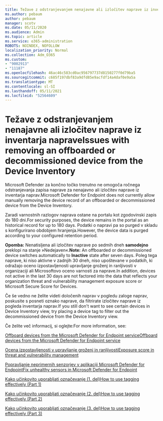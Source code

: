 ```yaml
---
title: Težave z odstranjevanjem nenajavne ali izločitev naprave iz inventarja naprave
ms.author: pebaum
author: pebaum
manager: scotv
ms.date: 05/11/2020
ms.audience: Admin
ms.topic: article
ms.service: o365-administration
ROBOTS: NOINDEX, NOFOLLOW
localization_priority: Normal
ms.collection: Adm_O365
ms.custom:
- "9002913"
- "11187"
ms.openlocfilehash: 46ac46c583cd0ac956797737d8150277f0d79ba5
ms.sourcegitcommit: c685f197dbf83a9dfd85e9acfdf14a4daf0e9a5a
ms.translationtype: MT
ms.contentlocale: sl-SI
ms.lasthandoff: 05/11/2021
ms.locfileid: "52564609"
---
```

# <a name="issues-with-removing-an-offboarded-or-decommissioned-device-from-the-device-inventory"></a><span data-ttu-id="3f787-102">Težave z odstranjevanjem nenajavne ali izločitev naprave iz inventarja naprave</span><span class="sxs-lookup"><span data-stu-id="3f787-102">Issues with removing an offboarded or decommissioned device from the Device Inventory</span></span>

<span data-ttu-id="3f787-103">Microsoft Defender za končno točko trenutno ne omogoča ročnega odstranjevanja zapisa naprave za nenajavno ali izločitev naprave iz inventarja naprav.</span><span class="sxs-lookup"><span data-stu-id="3f787-103">Microsoft Defender for Endpoint does not currently allow manually removing the device record of an offboarded or decommissioned device from the Device Inventory.</span></span>

<span data-ttu-id="3f787-104">Zaradi varnostnih razlogov naprava ostane na portalu kot zgodovinski zapis do 180 dni.</span><span class="sxs-lookup"><span data-stu-id="3f787-104">For security purposes, the device remains in the portal as an historical record for up to 180 days.</span></span> <span data-ttu-id="3f787-105">Podatki o napravi pa so purged v skladu s konfigurirano obdobjem hranjenja.</span><span class="sxs-lookup"><span data-stu-id="3f787-105">However, the device data is purged according to your configured retention period.</span></span>

<span data-ttu-id="3f787-106">**Opomba:** Nenatisljena ali izločitev naprave po sedmih dneh **samodejno** preklopi na stanje »Nedejaven«.</span><span class="sxs-lookup"><span data-stu-id="3f787-106">**Note:** An offboarded or decommissioned device switches automatically to **Inactive** state after seven days.</span></span> <span data-ttu-id="3f787-107">Poleg tega naprave, ki niso aktivne v zadnjih 30 dneh, niso upoštevane v podatkih, ki odražajo oceno izpostavljenosti upravljanje groženj in ranljivosti v organizaciji ali Microsoftovo oceno varnosti za naprave.</span><span class="sxs-lookup"><span data-stu-id="3f787-107">In addition, devices not active in the last 30 days are not factored into the data that reflects your organization threat and vulnerability management exposure score or Microsoft Secure Score for Devices.</span></span>
 
<span data-ttu-id="3f787-108">Če še vedno ne želite videti določenih naprav v pogledu zaloge naprav, poskusite s posneti oznako naprave, da filtrirate izločitev naprave iz pogleda inventarja naprav.</span><span class="sxs-lookup"><span data-stu-id="3f787-108">If you still don't want to see certain devices in Device Inventory view, try placing a device tag to filter out the decommissioned device from the Device Inventory view.</span></span>

<span data-ttu-id="3f787-109">Če želite več informacij, si oglejte:</span><span class="sxs-lookup"><span data-stu-id="3f787-109">For more information, see:</span></span>

[<span data-ttu-id="3f787-110">Offboard devices from the Microsoft Defender for Endpoint service</span><span class="sxs-lookup"><span data-stu-id="3f787-110">Offboard devices from the Microsoft Defender for Endpoint service</span></span>](/microsoft-365/security/defender-endpoint/offboard-machines.md)

[<span data-ttu-id="3f787-111">Ocena izpostavljenosti v upravljanje groženj in ranljivosti</span><span class="sxs-lookup"><span data-stu-id="3f787-111">Exposure score in threat and vulnerability management</span></span>](/microsoft-365/security/defender-endpoint/tvm-exposure-score.md)

[<span data-ttu-id="3f787-112">Popravljanje neprimernih senzorjev v aplikaciji Microsoft Defender for Endpoint</span><span class="sxs-lookup"><span data-stu-id="3f787-112">Fix unhealthy sensors in Microsoft Defender for Endpoint</span></span>](/microsoft-365/security/defender-endpoint/fix-unhealthy-sensors#inactive-devices.md)

[<span data-ttu-id="3f787-113">Kako učinkovito uporabljati označevanje (1. del)</span><span class="sxs-lookup"><span data-stu-id="3f787-113">How to use tagging effectively (Part 1)</span></span>](https://techcommunity.microsoft.com/t5/microsoft-defender-for-endpoint/how-to-use-tagging-effectively-part-1/ba-p/1964058)

[<span data-ttu-id="3f787-114">Kako učinkovito uporabljati označevanje (2. del)</span><span class="sxs-lookup"><span data-stu-id="3f787-114">How to use tagging effectively (Part 2)</span></span>](https://techcommunity.microsoft.com/t5/microsoft-defender-for-endpoint/how-to-use-tagging-effectively-part-2/ba-p/1962008)

[<span data-ttu-id="3f787-115">Kako učinkovito uporabljati označevanje (3. del)</span><span class="sxs-lookup"><span data-stu-id="3f787-115">How to use tagging effectively (Part 3)</span></span>](https://techcommunity.microsoft.com/t5/microsoft-defender-for-endpoint/how-to-use-tagging-effectively-part-3/ba-p/1964073)




